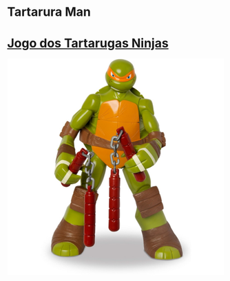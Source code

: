 ﻿# Tartarura Man #

# [Jogo dos Tartarugas Ninjas](LinkparaSitedoJogo)

[![Boneco](/boneco.jpg)](boneco.jpg)

